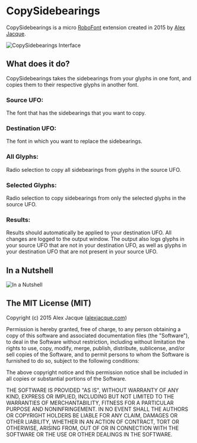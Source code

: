 # CopySidebearings
CopySidebearings is a micro [RoboFont](http://robofont.com) extension created in 2015 by [Alex Jacque](http://alexjacque.com).

![CopySidebearings Interface](http://alexjacque.com/images/github/CopySidebearings/CopySidebearings_interface.png)


## What does it do?
CopySidebearings takes the sidebearings from your glyphs in one font, and copies them to their respective glyphs in another font.


### Source UFO:
The font that has the sidebearings that you want to copy.

### Destination UFO:
The font in which you want to replace the sidebearings.

### All Glyphs:
Radio selection to copy all sidebearings from glyphs in the source UFO.

### Selected Glyphs:
Radio selection to copy sidebearings from only the selected glyphs in the source UFO.

### Results:
Results should automatically be applied to your destination UFO. All changes are logged to the output window. The output also logs glyphs in your source UFO that are not in your destination UFO, as well as glyphs in your destination UFO that are not present in your source UFO.

## In a Nutshell
![In a Nutshell](http://alexjacque.com/images/github/CopySidebearings/CopySidebearings_patrick.jpg)


## The MIT License (MIT)
Copyright (c) 2015 Alex Jacque ([alexjacque.com](http://alexjacque.com))

Permission is hereby granted, free of charge, to any person obtaining a copy 
of this software and associated documentation files (the "Software"), to deal 
in the Software without restriction, including without limitation the rights 
to use, copy, modify, merge, publish, distribute, sublicense, and/or sell 
copies of the Software, and to permit persons to whom the Software is 
furnished to do so, subject to the following conditions:

The above copyright notice and this permission notice shall be included in 
all copies or substantial portions of the Software.

THE SOFTWARE IS PROVIDED "AS IS", WITHOUT WARRANTY OF ANY KIND, EXPRESS OR 
IMPLIED, INCLUDING BUT NOT LIMITED TO THE WARRANTIES OF MERCHANTABILITY, 
FITNESS FOR A PARTICULAR PURPOSE AND NONINFRINGEMENT. IN NO EVENT SHALL THE 
AUTHORS OR COPYRIGHT HOLDERS BE LIABLE FOR ANY CLAIM, DAMAGES OR OTHER 
LIABILITY, WHETHER IN AN ACTION OF CONTRACT, TORT OR OTHERWISE, ARISING FROM, 
OUT OF OR IN CONNECTION WITH THE SOFTWARE OR THE USE OR OTHER DEALINGS IN 
THE SOFTWARE.